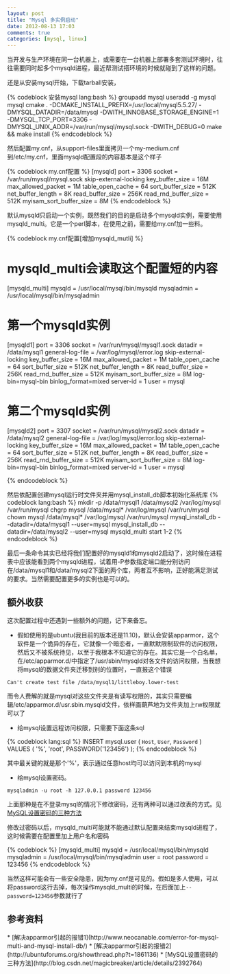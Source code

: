 ```yaml
---
layout: post
title: "Mysql 多实例启动"
date: 2012-08-13 17:03
comments: true
categories: [mysql, linux]
---
```


当开发与生产环境在同一台机器上，或需要在一台机器上部署多套测试环境时，往往需要同时起多个mysqld进程，最近帮测试搭环境的时候就碰到了这样的问题。

还是从安装mysql开始，下载tarball安装，

{% codeblock 安装mysql lang:bash %}
groupadd mysql
useradd -g mysql mysql
cmake . -DCMAKE_INSTALL_PREFIX=/usr/local/mysql5.5.27/  -DMYSQL_DATADIR=/data/mysql  -DWITH_INNOBASE_STORAGE_ENGINE=1  -DMYSQL_TCP_PORT=3306  -DMYSQL_UNIX_ADDR=/var/run/mysql/mysql.sock -DWITH_DEBUG=0
make && make install
{% endcodeblock %}

然后配置my.cnf，从support-files里面拷贝一个my-medium.cnf到/etc/my.cnf，里面mysqld配置段的内容基本是这个样子

{% codeblock my\.cnf配置 %}
[mysqld]
port            = 3306
socket          = /var/run/mysql/mysql.sock
skip-external-locking
key_buffer_size = 16M 
max_allowed_packet = 1M
table_open_cache = 64
sort_buffer_size = 512K
net_buffer_length = 8K
read_buffer_size = 256K
read_rnd_buffer_size = 512K
myisam_sort_buffer_size = 8M
{% endcodeblock %}

默认mysqld只启动一个实例，既然我们的目的是启动多个mysqld实例，需要使用mysqld_multi。它是一个perl脚本，在使用之前，需要给my.cnf加一些料。

{% codeblock my\.cnf配置[增加mysqld_mutli] %}

# mysqld_multi会读取这个配置短的内容
[mysqld_multi] 
mysqld = /usr/local/mysql/bin/mysqld
mysqladmin = /usr/local/mysql/bin/mysqladmin

# 第一个mysqld实例
[mysqld1]
port = 3306
socket = /var/run/mysql/mysql1.sock
datadir = /data/mysql1
general-log-file = /var/log/mysql/error.log
skip-external-locking
key_buffer_size = 16M 
max_allowed_packet = 1M
table_open_cache = 64
sort_buffer_size = 512K
net_buffer_length = 8K
read_buffer_size = 256K
read_rnd_buffer_size = 512K
myisam_sort_buffer_size = 8M
log-bin=mysql-bin
binlog_format=mixed
server-id       = 1 
user = mysql

# 第二个mysqld实例
[mysqld2]
port = 3307
socket = /var/run/mysql/mysql2.sock
datadir = /data/mysql2
general-log-file = /var/log/mysql/error.log
skip-external-locking
key_buffer_size = 16M 
max_allowed_packet = 1M
table_open_cache = 64
sort_buffer_size = 512K
net_buffer_length = 8K
read_buffer_size = 256K
read_rnd_buffer_size = 512K
myisam_sort_buffer_size = 8M
log-bin=mysql-bin
binlog_format=mixed
server-id       = 1 
user = mysql

{% endcodeblock %}

然后依配置创建mysql运行时文件夹并用mysql_install_db脚本初始化系统库
{% codeblock lang:bash %}
mkdir -p /data/mysql1 /data/mysql2 /var/log/mysql /var/run/mysql
chgrp mysql /data/mysql* /var/log/mysql /var/run/mysql
chown mysql /data/mysql* /var/log/mysql /var/run/mysql
mysql_install_db --datadir=/data/mysql1 --user=mysql
mysql_install_db --datadir=/data/mysql2 --user=mysql
mysqld_multi start 1-2
{% endcodeblock %}

最后一条命令其实已经将我们配置好的mysqld1和mysqld2启动了，这时候在进程表中应该能看到两个mysqld进程，试着用-P参数指定端口能分别访问在/data/mysql1和/data/mysql2下面的两个库，两者互不影响，正好能满足测试的要求。当然需要配置更多的实例也是可以的。

<h2 id="mysql_extra">额外收获</h2>

这次配置过程中还遇到一些额外的问题，记下来备忘。

* 假如使用的是ubuntu(我目前的版本还是11.10)，默认会安装apparmor，这个软件是一个诡异的存在，它就像一个暗恋者，一直默默限制软件的访问权限，然后又不被系统待见，以至于我根本不知道它的存在。其实它是一个白名单，在/etc/apparmor.d/中指定了/usr/sbin/mysqld对各文件的访问权限，当我想将mysql的数据文件夹迁移到别的位置时，一直报这个错误

`Can't create test file /data/mysql1/littleboy.lower-test`

而令人费解的就是mysql对这些文件夹是有读写权限的，其实只需要编辑/etc/apparmor.d/usr.sbin.mysqld文件，依样画葫芦地为文件夹加上rw权限就可以了

* 给mysql设置远程访问权限，只需要下面这条sql

{% codeblock lang:sql %}
INSERT mysql.user ( `Host`, `User`, `Password` ) VALUES ( '%', 'root', PASSWORD('123456') );
{% endcodeblock %}

其中最关键的就是那个'%'，表示通过任意host均可以访问到本机的mysql

* 给mysql设置密码。

`mysqladmin -u root -h 127.0.0.1 password 123456`

上面那种是在不登录mysql的情况下修改密码，还有两种可以通过改表的方式。见[MySQL设置密码的三种方法](#mysql_refer)

修改过密码以后，mysqld_multi可能就不能通过默认配置来结束mysqld进程了，这时候需要在配置里加上用户名和密码

{% codeblock %}
[mysqld_multi]
mysqld = /usr/local/mysql/bin/mysqld
mysqladmin = /usr/local/mysql/bin/mysqladmin
user = root
password = 123456
{% endcodeblock %}

当然这样可能会有一些安全隐患，因为my.cnf是可见的。假如是多人使用，可以将password这行去掉，每次操作mysqld_multi的时候，在后面加上`--password=123456`参数就行了

<h2 id="mysql_refer">参考资料</h2>
* [解决apparmor引起的报错1](http://www.neocanable.com/error-for-mysql-multi-and-mysql-install-db/)
* [解决apparmor引起的报错2](http://ubuntuforums.org/showthread.php?t=1861136)
* [MySQL设置密码的三种方法](http://blog.csdn.net/magicbreaker/article/details/2392764)
